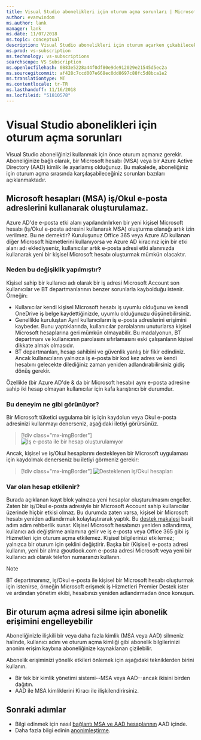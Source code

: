 ```yaml
---
title: Visual Studio abonelikleri için oturum açma sorunları | Microsoft Docs
author: evanwindom
ms.author: lank
manager: lank
ms.date: 11/07/2018
ms.topic: conceptual
description: Visual Studio abonelikleri için oturum açarken çıkabilecek sorunlar hakkında bilgi edinin
ms.prod: vs-subscription
ms.technology: vs-subscriptions
searchscope: VS Subscription
ms.openlocfilehash: 0883e5228a44f0df80e9de912029e21545d5ec2a
ms.sourcegitcommit: af428c7ccd007e668ec0dd8697c88fc5d8bca1e2
ms.translationtype: MT
ms.contentlocale: tr-TR
ms.lasthandoff: 11/16/2018
ms.locfileid: "51810578"
---
```

# <a name="issues-signing-in-to-visual-studio-subscriptions"></a>Visual Studio abonelikleri için oturum açma sorunları
Visual Studio aboneliğinizi kullanmak için önce oturum açmanız gerekir.  Aboneliğinize bağlı olarak, bir Microsoft hesabı (MSA) veya bir Azure Active Directory (AAD) kimlik ile ayarlamış olduğunuz.  Bu makalede, aboneliğiniz için oturum açma sırasında karşılaşabileceğiniz sorunları bazıları açıklanmaktadır.  

## <a name="microsoft-accounts-msa-cannot-be-created-using-workschool-email-addresses"></a>Microsoft hesapları (MSA) iş/Okul e-posta adreslerini kullanarak oluşturulamaz.

Azure AD'de e-posta etki alanı yapılandırılırken bir yeni kişisel Microsoft hesabı (iş/Okul e-posta adresini kullanarak MSA) oluşturma olanağı artık izin verilmez. Bu ne demektir? Kuruluşunuz Office 365 veya Azure AD kullanan diğer Microsoft hizmetlerini kullanıyorsa ve Azure AD kiracınız için bir etki alanı adı eklediyseniz, kullanıcılar artık e-posta adresi etki alanınızda kullanarak yeni bir kişisel Microsoft hesabı oluşturmak mümkün olacaktır. 

### <a name="why-was-this-change-made"></a>Neden bu değişiklik yapılmıştır?

Kişisel sahip bir kullanıcı adı olarak bir iş adresi Microsoft Account son kullanıcılar ve BT departmanlarının benzer sorunlarla kaybolduğu istenir. Örneğin: 
- Kullanıcılar kendi kişisel Microsoft hesabı iş uyumlu olduğunu ve kendi OneDrive iş belge kaydettiğinizde, uyumlu olduğunuzu düşünebilirsiniz. 
- Genellikle kuruluştan Ayrıl kullanıcıların iş e-posta adreslerini erişimini kaybeder. Bunu yaptıklarında, kullanıcılar parolalarını unuturlarsa kişisel Microsoft hesaplarına geri mümkün olmayabilir. Bu madalyonun, BT departmanı ve kullanıcının parolasını sıfırlamasını eski çalışanların kişisel dikkate almak olmasıdır. 
- BT departmanları, hesap sahibini ve güvenlik yanlış bir fikir edindiniz. Ancak kullanıcıların yalnızca iş e-posta bir kod kez adres ve kendi hesabını gelecekte dilediğiniz zaman yeniden adlandırabilirsiniz gidiş dönüş gerekir. 

Özellikle (bir Azure AD'de & da bir Microsoft hesabı) aynı e-posta adresine sahip iki hesap olmayan kullanıcılar için kafa karıştırıcı bir durumdur. 

### <a name="what-does-this-experience-look-like"></a>Bu deneyim ne gibi görünüyor?

Bir Microsoft tüketici uygulama bir iş için kaydolun veya Okul e-posta adresinizi kullanmayı denerseniz, aşağıdaki iletiyi görürsünüz. 

   > [!div class="mx-imgBorder"]
   > ![İş e-posta ile bir hesap oluşturulamıyor](_img/sign-in-issues/cannot-use-work-email.png)

Ancak, kişisel ve iş/Okul hesaplarını destekleyen bir Microsoft uygulaması için kaydolmak denerseniz bu iletiyi görmeniz gerekir:

   > [!div class="mx-imgBorder"]
   > ![Desteklenen iş/Okul hesapları](_img/sign-in-issues/existing-account.png)

### <a name="are-existing-accounts-affected"></a>Var olan hesap etkilenir?
Burada açıklanan kayıt blok yalnızca yeni hesaplar oluşturulmasını engeller. Zaten bir iş/Okul e-posta adresiyle bir Microsoft Account sahip kullanıcılar üzerinde hiçbir etkisi olmaz. Bu durumda zaten varsa, kişisel bir Microsoft hesabı yeniden adlandırmak kolaylaştırarak yaptık. Bu [destek makalesi](http://windows.microsoft.com/en-US/Windows/rename-personal-microsoft-account) basit adım adım rehberlik sunar. Kişisel Microsoft hesabınızı yeniden adlandırma, kullanıcı adı değiştirme anlamına gelir ve iş e-posta veya Office 365 gibi iş Hizmetleri için oturum açma etkilemez. Kişisel bilgilerinizi etkilemez; yalnızca bir oturum için şeklini değiştirir. Başka bir (Kişisel) e-posta adresi kullanın, yeni bir alma @outlook.com e-posta adresi Microsoft veya yeni bir kullanıcı adı olarak telefon numaranızı kullanın. 

> [!NOTE]
> BT departmanınız, iş/Okul e-posta ile kişisel bir Microsoft hesabı oluşturmak için istenirse, örneğin Microsoft erişmek iş Hizmetleri Premier Destek ister ve ardından yönetim ekibi, hesabınızı yeniden adlandırmadan önce konuşun. 

## <a name="deleting-a-sign-in-address-may-prevent-access-to-a-subscription"></a>Bir oturum açma adresi silme için abonelik erişimini engelleyebilir

Aboneliğinizle ilişkili bir veya daha fazla kimlik (MSA veya AAD) silmeniz halinde, kullanıcı adını ve oturum açma kimliği gibi abonelik bilgilerinizi anonim erişim kaybına aboneliğinize kaynaklanan çizilebilir. 

Abonelik erişiminizi yönelik etkileri önlemek için aşağıdaki tekniklerden birini kullanın.  
- Bir tek bir kimlik yönetimi sistemi--MSA veya AAD--ancak ikisini birden dağıtın.  
- AAD ile MSA kimliklerini Kiracı ile ilişkilendirirsiniz. 


## <a name="next-steps"></a>Sonraki adımlar
- Bilgi edinmek için nasıl [bağlantı MSA ve AAD hesaplarının](/azure/active-directory/b2b/add-users-administrator) AAD içinde.
- Daha fazla bilgi edinin [anonimleştirme](anonymization.md). 

